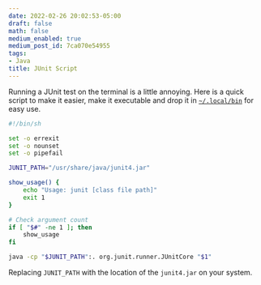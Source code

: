 ```yaml
---
date: 2022-02-26 20:02:53-05:00
draft: false
math: false
medium_enabled: true
medium_post_id: 7ca070e54955
tags:
- Java
title: JUnit Script
---
```


Running a JUnit test on the terminal is a little annoying. Here is a quick script to make it easier, make it executable and drop it in [`~/.local/bin`](/blog/customexec/) for easy use.

```bash
#!/bin/sh

set -o errexit
set -o nounset
set -o pipefail

JUNIT_PATH="/usr/share/java/junit4.jar"

show_usage() {
    echo "Usage: junit [class file path]"
    exit 1
}

# Check argument count
if [ "$#" -ne 1 ]; then
    show_usage
fi

java -cp "$JUNIT_PATH":. org.junit.runner.JUnitCore "$1"

```

 Replacing `JUNIT_PATH` with the location of the `junit4.jar` on your system.